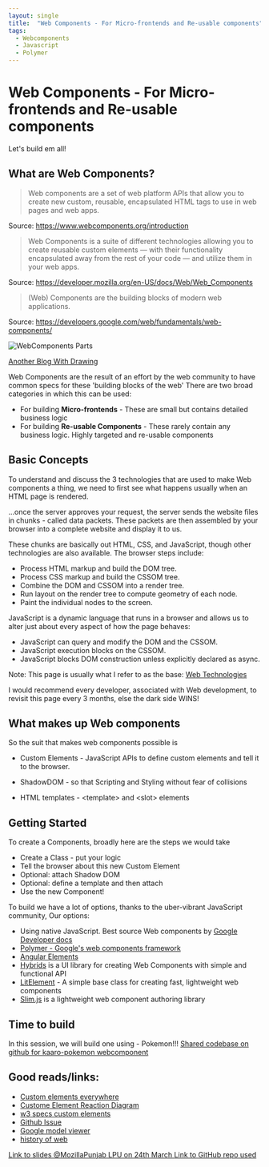 ```yaml
---
layout: single
title:  "Web Components - For Micro-frontends and Re-usable components"
tags:
  - Webcomponents
  - Javascript
  - Polymer
---
```


# Web Components - For Micro-frontends and Re-usable components
Let's build em all!

## What are Web Components?
> Web components are a set of web platform APIs that allow you to create new custom, reusable, encapsulated HTML tags to use in web pages and web apps.

Source: https://www.webcomponents.org/introduction


> Web Components is a suite of different technologies allowing you to create reusable custom elements — with their functionality encapsulated away from the rest of your code — and utilize them in your web apps.

Source: https://developer.mozilla.org/en-US/docs/Web/Web_Components

> (Web) Components are the building blocks of modern web applications.

Source: https://developers.google.com/web/fundamentals/web-components/


  ![WebComponents Parts](https://cdn-images-1.medium.com/max/800/0*RkhhR4vWy4O9nemq.png)

 
  [Another Blog With Drawing](https://medium.freecodecamp.org/use-web-components-to-create-gradient-transitions-f9aad648824a)

Web Components are the result of an effort by the web community to have common specs for these 'building blocks of the web'
There are two broad categories in which this can be used:
* For building __Micro-frontends__ - These are small but contains detailed business logic
* For building __Re-usable Components__ - These rarely contain any business logic. Highly targeted and re-usable components


## Basic Concepts
To understand and discuss the 3 technologies that are used to make Web components a thing, we need to first see what happens usually when an HTML page is rendered.


...once the server approves your request, the server sends the website files in chunks - called data packets.
These packets are then assembled by your browser into a complete website and display it to us.

These chunks are basically out HTML, CSS, and JavaScript, though other technologies are also available.
The browser steps include:
* Process HTML markup and build the DOM tree.
* Process CSS markup and build the CSSOM tree.
* Combine the DOM and CSSOM into a render tree.
* Run layout on the render tree to compute geometry of each node.
* Paint the individual nodes to the screen.

JavaScript is a dynamic language that runs in a browser and allows us to alter just about every aspect of how the page behaves:
* JavaScript can query and modify the DOM and the CSSOM.
* JavaScript execution blocks on the CSSOM.
* JavaScript blocks DOM construction unless explicitly declared as async.

Note: This page is usually what I refer to as the base: [Web Technologies](https://developer.mozilla.org/en-US/docs/Web)

I would recommend every developer, associated with Web development, to revisit this page every 3 months, else the dark side WINS!

## What makes up Web components
So the suit that makes web components possible is
* Custom Elements - JavaScript APIs to define custom elements and tell it to the browser.

* ShadowDOM - so that Scripting and Styling without fear of collisions

* HTML templates - \<template\> and \<slot\> elements


## Getting Started
To create a Components, broadly here are the steps we would take
* Create a Class - put your logic
* Tell the browser about this new Custom Element
* Optional: attach Shadow DOM
* Optional: define a template and then attach
* Use the new Component!


To build we have a lot of options, thanks to the uber-vibrant JavaScript community,
Our options:
* Using native JavaScript. Best source Web components by [Google Developer docs](https://developers.google.com/web/fundamentals/web-components/)
* [Polymer - Google's web components framework](https://www.polymer-project.org/)
* [Angular Elements](https://angular.io/guide/elements)
* [Hybrids](https://github.com/hybridsjs/hybrids) is a UI library for creating Web Components with simple and functional API
* [LitElement](https://lit-element.polymer-project.org/) - A simple base class for creating fast, lightweight web components
* [Slim.js](http://slimjs.com/#/getting-started) is a lightweight web component authoring library

## Time to build
In this session, we will build one using - Pokemon!!!
[Shared codebase on github for kaaro-pokemon webcomponent](https://github.com/karx/webcomponents/tree/master/Pokemon)


## Good reads/links:
* [Custom elements everywhere](https://custom-elements-everywhere.com/)
* [Custome Element Reaction Diagram](https://andyogo.github.io/custom-element-reactions-diagram/)
* [w3 specs custom elements](https://w3c.github.io/webcomponents/spec/custom/)
* [Github Issue](https://github.com/w3c/webcomponents/issues)
* [Google model viewer](https://developers.google.com/web/updates/2019/02/model-viewer)
* [history of web](https://home.cern/science/computing/birth-web/short-history-web)


[Link to slides @MozillaPunjab LPU on 24th March ](https://slides.com/kartikarora-1/web-componentss)
[Link to GitHub repo used](http://github.com/karx/webcomponents)